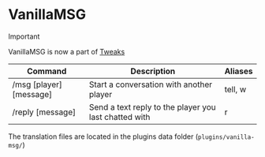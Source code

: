 # VanillaMSG

> [!IMPORTANT]
> VanillaMSG is now a part of [Tweaks](https://github.com/TheNextLvl-net/tweaks)

| Command                 | Description                                           | Aliases |
|-------------------------|-------------------------------------------------------|---------|
| /msg [player] [message] | Start a conversation with another player              | tell, w |
| /reply [message]        | Send a text reply to the player you last chatted with | r       |

The translation files are located in the plugins data folder (`plugins/vanilla-msg/`)
